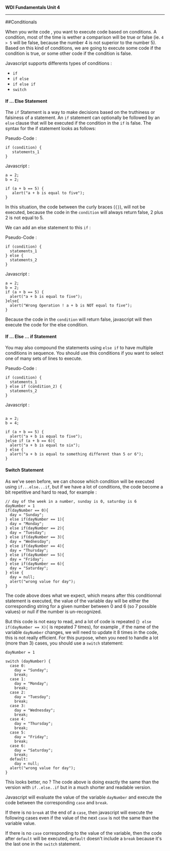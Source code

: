 **WDI Fundamentals Unit 4**

---

##Conditionals


When you write code , you want to execute code based on conditions. A condition, most of the time is wether a comparison will be true or false (ie. `4 > 5` will be false, because the number 4 is not superior to the number 5). Based on this kind of conditions, we are going to execute some code if the condition is true, or some other code if the condition is false.

Javascript supports differents types of conditions :
* `if`
* `if else`
* `if else if`
* `switch`


#### If ... Else Statement

The `if` Statement is a way to make decisions based on the truthiness or falsiness of a statement. An `if` statement can optionally be followed by an `else` clause that will be executed if the condition in the `if` is false. The syntax for the if statement looks as follows:

Pseudo-Code :
```
if (condition) {
   statements_1
}
```

Javascript :
```
a = 2;
b = 2;

if (a + b == 5) {
   alert("a + b is equal to five");
}
```

In this situation, the code between the curly braces (`{}`), will not be executed, because the code in the `condition` will always return false, 2 plus 2 is not equal to 5.

We can add an else statement to this `if` :

Pseudo-Code :
```
if (condition) {
  statements_1
} else {
  statements_2
}
```

Javascript :
```
a = 2;
b = 2;
if (a + b == 5) {
  alert("a + b is equal to five");
}else{
  alert("Wrong Operation ! a + b is NOT equal to five");
}
```

Because the code in the `condition` will return false, javascript will then execute the code for the else condition.


#### If ... Else ... if Statement

You may also compound the statements using `else if` to have multiple conditions in sequence. You should use this conditions if you want to select one of many sets of lines to execute.

Pseudo-Code :
```
if (condition) {
  statements_1
} else if (condition_2) {
  statements_2
}
```

Javascript :
```

a = 2;
b = 4;

if (a + b == 5) {
  alert("a + b is equal to five");
}else if (a + b == 6){
  alert("a + b is equal to six");
} else {
  alert("a + b is equal to something different than 5 or 6");
}
```

#### Switch Statement

As we've seen before, we can choose which condition will be executed using `if...else...if`, but if we have a lot of conditions, the code become a bit repetitive and hard to read, for example :

```
// day of the week in a number, sunday is 0, saturday is 6
dayNumber = 1
if(dayNumber == 0){
  day = "Sunday";
} else if(dayNumber == 1){
  day = "Monday";
} else if(dayNumber == 2){
  day = "Tuesday";
} else if(dayNumber == 3){
  day = "Wednesday";
} else if(dayNumber == 4){
  day = "Thursday";
} else if(dayNumber == 5){
  day = "Friday";
} else if(dayNumber == 6){
  day = "Saturday";
} else {
  day = null;
  alert("wrong value for day");
}

```

The code above does what we expect, which means after this conditionnal statement is executed, the value of the variable day will be either the corresponding string for a given number between 0 and 6 (so 7 possible values) or null if the number is un-recognized. 

But this code is not easy to read, and a lot of code is repeated (`} else if(dayNumber == X){` is repeated 7 times), for example , if the name of the variable `dayNumber` changes, we will need to update it 8 times in the code, this is not really efficient. For this purpose, when you need to handle a lot (more than 3) cases, you should use a `switch` statement:

```
dayNumber = 1

switch (dayNumber) {
  case 0:
    day = "Sunday";
    break;
  case 1:
    day = "Monday";
    break;
  case 2:
    day = "Tuesday";
    break;
  case 3:
    day = "Wednesday";
    break;
  case 4:
    day = "Thursday";
    break;
  case 5:
    day = "Friday";
    break;
  case 6:
    day = "Saturday";
    break;
  default:
    day = null;
  alert("wrong value for day");
}
```

This looks better, no ? The code above is doing exactly the same than the version with `if..else..if` but in a much shorter and readable version.

Javascript will evaluate the value of the variable `dayNumber` and execute the code between the corresponding `case` and `break`.

If there is no `break` at the end of a `case`, then javascript will execute the following cases even if the value of the next `case` is not the same than the variable value.

If there is no `case` corresponding to the value of the variable, then the code after `default` will be executed, `default` doesn't include a `break` because it's the last one in the `switch` statement.   
